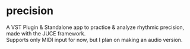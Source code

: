 # precision

A VST Plugin & Standalone app to practice & analyze rhythmic precision, made with the JUCE framework.\
Supports only MIDI input for now, but I plan on making an audio version.
